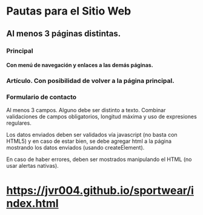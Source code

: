 # Pautas para el Sitio Web

## Al menos 3 páginas distintas.

### Principal

#### Con menú de navegación y enlaces a las demás páginas.

### Artículo. Con posibilidad de volver a la página principal.

### Formulario de contacto

 Al menos 3 campos. Alguno debe ser distinto a texto. Combinar validaciones de campos obligatorios, longitud máxima y uso de expresiones regulares.

 Los datos enviados deben ser validados vía javascript (no basta con HTML5) y en caso de estar bien, se debe agregar html a la página mostrando los datos enviados (usando createElement).

 En caso de haber errores, deben ser mostrados manipulando el HTML (no usar alertas nativas).



# https://jvr004.github.io/sportwear/index.html
